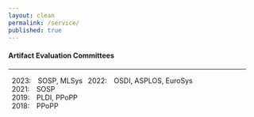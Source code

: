 ```yaml
---
layout: clean
permalink: /service/
published: true
---
```


<h4 class="news-style" style="margin-top: 20px">Artifact Evaluation Committees</h4>
<hr class="news-style" style="width: 95%; ">

&ensp;2023:&emsp;SOSP, MLSys
&ensp;2022:&emsp;OSDI, ASPLOS, EuroSys  
&ensp;2021:&emsp;SOSP  
&ensp;2019:&emsp;PLDI, PPoPP  
&ensp;2018:&emsp;PPoPP  

